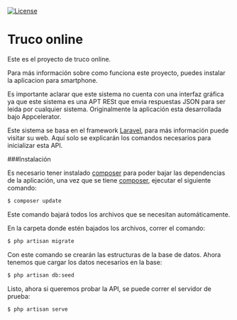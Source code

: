 [![License](https://i.creativecommons.org/l/by-nc-sa/4.0/80x15.png)](http://creativecommons.org/licenses/by-nc-sa/4.0/)

# Truco online

Este es el proyecto de truco online.


Para más información sobre como funciona este proyecto, puedes instalar la aplicacion para smartphone.


Es importante aclarar que este sistema no cuenta con una interfaz gráfica ya que este sistema es una APT RESt que envia respuestas JSON para ser leida por cualquier sistema. Originalmente la aplicación esta desarrollada bajo Appcelerator.

Este sistema se basa en el framework [Laravel], para más información puede visitar su web. Aquí solo se explicarán los comandos necesarios para inicializar esta API.


###Instalación

Es necesario tener instalado [composer] para poder bajar las dependencias de la aplicación, una vez que se tiene [composer], ejecutar el siguiente comando:

```sh
$ composer update
```

Este comando bajará todos los archivos que se necesitan automáticamente.

En la carpeta donde estén bajados los archivos, correr el comando:

```sh
$ php artisan migrate
```

Con este comando se crearán las estructuras de la base de datos.
Ahora tenemos que cargar los datos necesarios en la base:
```sh
$ php artisan db:seed
```
Listo, ahora si queremos probar la API, se puede correr el servidor de prueba:

```sh
$ php artisan serve
```








[Laravel]:http://laravel.com
[composer]:http://getcomposer.org
